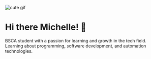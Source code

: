 ![cute gif](https://giphy.com/gifs/peipei-peipeistudio-peizih-dsPBfiEEozyXUXShhB)


# Hi there Michelle! 👋

BSCA student with a passion for learning and growth in the tech field.  
Learning about programming, software development, and automation technologies.



